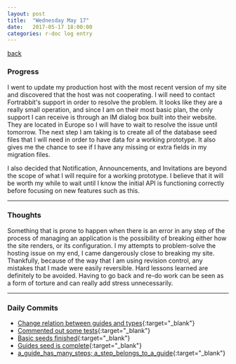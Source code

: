 ```yaml
---
layout: post
title:  "Wednesday May 17"
date:   2017-05-17 18:00:00
categories: r-doc log entry
---
```


[back](/r-doc/summaries)

### Progress

I went to update my production host with the most recent version of my site and discovered that the host was not cooperating. I will need to contact Fortrabbit's support in order to resolve the problem. It looks like they are a really small operation, and since I am on their most basic plan, the only support I can receive is through an IM dialog box built into their website. They are located in Europe so I will have to wait to resolve the issue until tomorrow. The next step I am taking is to create all of the database seed files that I will need in order to have data for a working prototype. It also gives me the chance to see if I have any missing or extra fields in my migration files.

I also decided that Notification, Announcements, and Invitations are beyond the scope of what I will require for a working prototype. I believe that it will be worth my while to wait until I know the initial API is functioning correctly before focusing on new features such as this.

---

### Thoughts 

Something that is prone to happen when there is an error in any step of the process of managing an application is the possibility of breaking either how the site renders, or its configuration. I my attempts to problem-solve the hosting issue on my end, I came dangerously close to breaking my site. Thankfully, because of the way that I am using revision control, any mistakes that I made were easily reversible. Hard lessons learned are definitely to be avoided. Having to go back and re-do work can be seen as a form of torture and can really add stress unnecessarily. 

---

### Daily Commits

- [Change relation between guides and types](https://github.com/roberthamel/r-doc/commit/f8214472794c41c3aa754a5b5538339fbdb56be4){:target="_blank"}
- [Commented out some tests](https://github.com/roberthamel/r-doc/commit/de4f99bf73135f942bb79778c60d729625428482){:target="_blank"}
- [Basic seeds finished](https://github.com/roberthamel/r-doc/commit/3200ca0d2bef1371932fa8fc1fe96ef6d45435d7){:target="_blank"}
- [Guides seed is complete](https://github.com/roberthamel/r-doc/commit/021a6e79284b5b65125eb00f5871838ef2435ce6){:target="_blank"}
- [a_guide_has_many_steps; a_step_belongs_to_a_guide](https://github.com/roberthamel/r-doc/commit/553869bbb54613d843ff71a76c7145b2ec07cbf3){:target="_blank"}